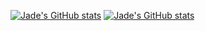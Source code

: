 [![Jade's GitHub stats](https://github-readme-stats.vercel.app/api?username=Jade-dev-28&show_icons=true)](https://github.com/anuraghazra/github-readme-stats)
[![Jade's GitHub stats](https://github-readme-stats.vercel.app/api?username=Jade-dev-28&hide=contribs,prs&count_private=true&show_icons=true&theme=jolly&hide_border=enabled)](https://github.com/anuraghazra/github-readme-stats)
